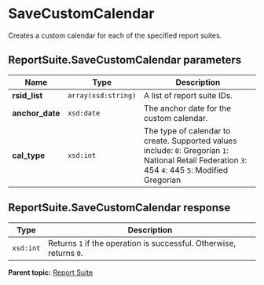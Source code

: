 # SaveCustomCalendar

Creates a custom calendar for each of the specified report suites.

## ReportSuite.SaveCustomCalendar parameters

|Name|Type|Description|
|----|----|-----------|
|**rsid\_list** |`array(xsd:string)` | A list of report suite IDs. |
|**anchor\_date** |`xsd:date` | The anchor date for the custom calendar. |
|**cal\_type** |`xsd:int` | The type of calendar to create. Supported values include: `0`: Gregorian `1`: National Retail Federation `3`: 454 `4`: 445 `5`: Modified Gregorian |

## ReportSuite.SaveCustomCalendar response

|Type|Description|
|----|-----------|
|`xsd:int` | Returns `1` if the operation is successful. Otherwise, returns `0`. |

**Parent topic:** [Report Suite](../../methods/report_suite/c_api_admin_methods_repsuite.md)

